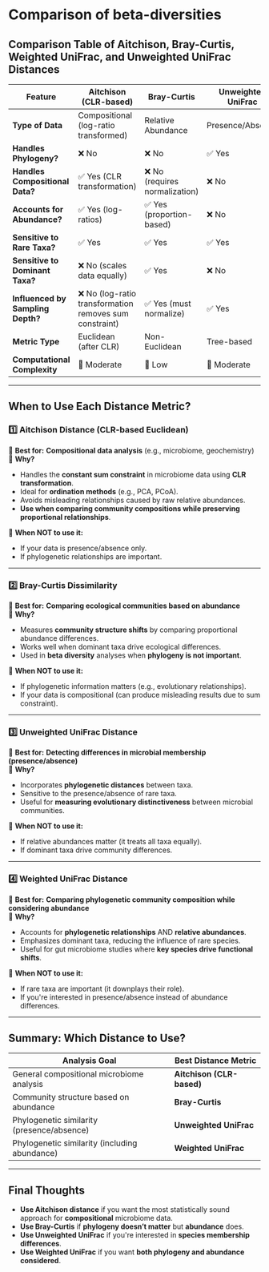 
# Comparison of beta-diversities

## Comparison Table of Aitchison, Bray-Curtis, Weighted UniFrac, and Unweighted UniFrac Distances

|**Feature**|**Aitchison (CLR-based)**|**Bray-Curtis**|**Unweighted UniFrac**|**Weighted UniFrac**|
|---|---|---|---|---|
|**Type of Data**|Compositional (log-ratio transformed)|Relative Abundance|Presence/Absence|Relative Abundance|
|**Handles Phylogeny?**|❌ No|❌ No|✅ Yes|✅ Yes|
|**Handles Compositional Data?**|✅ Yes (CLR transformation)|❌ No (requires normalization)|❌ No|❌ No|
|**Accounts for Abundance?**|✅ Yes (log-ratios)|✅ Yes (proportion-based)|❌ No|✅ Yes|
|**Sensitive to Rare Taxa?**|✅ Yes|✅ Yes|✅ Yes|❌ No|
|**Sensitive to Dominant Taxa?**|❌ No (scales data equally)|✅ Yes|❌ No|✅ Yes|
|**Influenced by Sampling Depth?**|❌ No (log-ratio transformation removes sum constraint)|✅ Yes (must normalize)|✅ Yes|✅ Yes|
|**Metric Type**|Euclidean (after CLR)|Non-Euclidean|Tree-based|Tree-based|
|**Computational Complexity**|🔹 Moderate|🔹 Low|🔹 Moderate|🔹 High|

---

## When to Use Each Distance Metric?

### 1️⃣ Aitchison Distance (CLR-based Euclidean)

🔹 **Best for:** **Compositional data analysis** (e.g., microbiome, geochemistry)  
🔹 **Why?**

- Handles the **constant sum constraint** in microbiome data using **CLR transformation**.
- Ideal for **ordination methods** (e.g., PCA, PCoA).
- Avoids misleading relationships caused by raw relative abundances.
- **Use when comparing community compositions while preserving proportional relationships**.

🚫 **When NOT to use it:**

- If your data is presence/absence only.
- If phylogenetic relationships are important.

---

### 2️⃣ Bray-Curtis Dissimilarity

🔹 **Best for:** **Comparing ecological communities based on abundance**  
🔹 **Why?**

- Measures **community structure shifts** by comparing proportional abundance differences.
- Works well when dominant taxa drive ecological differences.
- Used in **beta diversity** analyses when **phylogeny is not important**.

🚫 **When NOT to use it:**

- If phylogenetic information matters (e.g., evolutionary relationships).
- If your data is compositional (can produce misleading results due to sum constraint).

---

### 3️⃣ Unweighted UniFrac Distance

🔹 **Best for:** **Detecting differences in microbial membership (presence/absence)**  
🔹 **Why?**

- Incorporates **phylogenetic distances** between taxa.
- Sensitive to the presence/absence of rare taxa.
- Useful for **measuring evolutionary distinctiveness** between microbial communities.

🚫 **When NOT to use it:**

- If relative abundances matter (it treats all taxa equally).
- If dominant taxa drive community differences.

---

### 4️⃣ Weighted UniFrac Distance

🔹 **Best for:** **Comparing phylogenetic community composition while considering abundance**  
🔹 **Why?**

- Accounts for **phylogenetic relationships** AND **relative abundances**.
- Emphasizes dominant taxa, reducing the influence of rare species.
- Useful for gut microbiome studies where **key species drive functional shifts**.

🚫 **When NOT to use it:**

- If rare taxa are important (it downplays their role).
- If you're interested in presence/absence instead of abundance differences.

---

## Summary: Which Distance to Use?

|**Analysis Goal**|**Best Distance Metric**|
|---|---|
|General compositional microbiome analysis|**Aitchison (CLR-based)**|
|Community structure based on abundance|**Bray-Curtis**|
|Phylogenetic similarity (presence/absence)|**Unweighted UniFrac**|
|Phylogenetic similarity (including abundance)|**Weighted UniFrac**|

---

## Final Thoughts

- **Use Aitchison distance** if you want the most statistically sound approach for **compositional** microbiome data.
- **Use Bray-Curtis** if **phylogeny doesn’t matter** but **abundance** does.
- **Use Unweighted UniFrac** if you're interested in **species membership differences**.
- **Use Weighted UniFrac** if you want **both phylogeny and abundance considered**.
